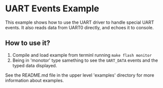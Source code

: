 # UART Events Example

This example shows how to use the UART driver to handle special UART events. It also reads data from UART0 directly, and echoes it to console.

## How to use it?

1. Compile and load example from terminl running `make flash monitor`
2. Being in 'monotor' type samething to see the `UART_DATA` events and the typed data displayed.

See the README.md file in the upper level 'examples' directory for more information about examples.
